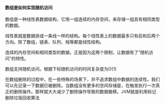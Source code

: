 #### 数组是如何实现随机访问

数组是一种线性表数据结构，它用一组连续的内存空间，来存储一组具有相同类型的数据。

线性表就是数据排成一条线一样的结构。每个线性表上的数据最多只有前和后两个方向。除了数组，链表、队列、栈等都是线性结构。

连续的内存空间和相同类型的数据。正是因为这两个限制，让数据有了“随机访问”的特性。

数组支持随机访问。根据下标随机访问的时间复杂度为O(1)

在数组删除的过程中，在一些特殊的场景下，并不追求数组中数据的连续性。我们可以先记录一下数据已被删除。当数组没有更多的空间存储是，在触发执行一次真正的删除操作。那样就大大减少了删除操作导致的数据搬移。JVM就是利用标记删除垃圾回收算法
